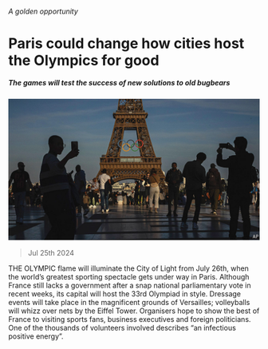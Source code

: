 ###### A golden opportunity

# Paris could change how cities host the Olympics for good 

##### The games will test the success of new solutions to old bugbears 

![image](images/20240727_IRP001.jpg) 

> Jul 25th 2024 

THE OLYMPIC flame will illuminate the City of Light from July 26th, when the world’s greatest sporting spectacle gets under way in Paris. Although France still lacks a government after a snap national parliamentary vote in recent weeks, its capital will host the 33rd Olympiad in style. Dressage events will take place in the magnificent grounds of Versailles; volleyballs will whizz over nets by the Eiffel Tower. Organisers hope to show the best of France to visiting sports fans, business executives and foreign politicians. One of the thousands of volunteers involved describes “an infectious positive energy”. 


